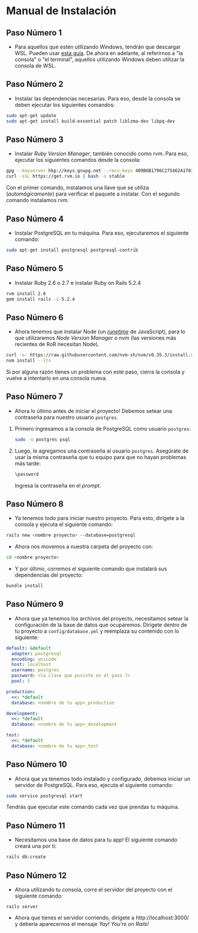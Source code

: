 # Manual de Instalación

## Paso Número 1

- Para aquellos que estén utilizando Windows, tendrán que descargar WSL. Pueden usar [esta guía](https://docs.microsoft.com/en-us/windows/wsl/install-win10). De ahora en adelante, al referirnos a "la consola" o "el terminal", aquellos utilizando Windows deben utilizar la consola de WSL.

## Paso Número 2

- Instalar las dependencias necesarias. Para eso, desde la consola se deben ejecutar los siguientes comandos:

```bash
sudo apt-get update
sudo apt-get install build-essential patch liblzma-dev libpq-dev
```

## Paso Número 3

- Instalar _Ruby Version Manager_, también conocido como _rvm_. Para eso, ejecutar los siguientes comandos desde la consola:

```bash
gpg --keyserver hkp://keys.gnupg.net --recv-keys 409B6B1796C275462A1703113804BB82D39DC0E3 7D2BAF1CF37B13E2069D6956105BD0E739499BDB
curl -sSL https://get.rvm.io | bash -s stable
```

Con el primer comando, instalamos una llave que se utiliza (_automágicamente_) para verificar el paquete a instalar. Con el segundo comando instalamos _rvm_.

## Paso Número 4

- Instalar PostgreSQL en tu máquina. Para eso, ejecutaremos el siguiente comando:

```bash
sudo apt-get install postgresql postgresql-contrib
```

## Paso Número 5

- Instalar Ruby 2.6 o 2.7 e instalar Ruby on Rails 5.2.4

```bash
rvm install 2.6
gem install rails -v 5.2.4
```

## Paso Número 6

- Ahora tenemos que instalar Node (un [_runetime_](https://en.wikipedia.org/wiki/Runtime_library) de JavaScript), para lo que utilizaremos _Node Version Manager_ o _nvm_ (las versiones más recientes de RoR necesitan Node).

```bash
curl -o- https://raw.githubusercontent.com/nvm-sh/nvm/v0.35.3/install.sh | bash
nvm install --lts
```

Si por alguna razón tienes un problema con este paso, cierra la consola y vuelve a intentarlo en una consola nueva.

## Paso Número 7

- Ahora lo último antes de iniciar el proyecto! Debemos setear una contraseña para nuestro usuario `postgres`.

1) Primero ingresamos a la consola de PostgreSQL como usuario `postgres`:

    ```bash
    sudo -u postgres psql
    ```

2) Luego, le agregamos una contraseña al usuario `postgres`. Asegúrate de usar la misma contraseña que tu equipo para que no hayan problemas más tarde:

    ```bash
    \password
    ```

    Ingresa la contraseña en el _prompt_.

## Paso Número 8

- Ya tenemos todo para iniciar nuestro proyecto. Para esto, dirígete a la consola y ejecuta el siguiente comando:

```bash
rails new <nombre proyecto> --database=postgresql
```

- Ahora nos movemos a nuestra carpeta del proyecto con:

```bash
cd <nombre proyecto>
```

- Y por último, corremos el siguiente comando que instalará sus dependencias del proyecto:

```bash
bundle install
```

## Paso Número 9

- Ahora que ya tenemos los archivos del proyecto, necesitamos setear la configuración de la base de datos que ocuparemos. Dirígete dentro de tu proyecto a `config/database.yml` y reemplaza su contenido con lo siguiente:

```yaml
default: &default
  adapter: postgresql
  encoding: unicode
  host: localhost
  username: postgres
  password: <la clave que pusiste en el paso 7>
  pool: 5

production:
  <<: *default
  database: <nombre de tu app>_production

development:
  <<: *default
  database: <nombre de tu app>_development

test:
  <<: *default
  database: <nombre de tu app>_test
```

## Paso Número 10

- Ahora que ya tenemos todo instalado y configurado, debemos iniciar un servidor de PostgreSQL. Para eso, ejecuta el siguiente comando:

```bash
sudo service postgresql start
```

Tendrás que ejecutar este comando cada vez que prendas tu máquina.

## Paso Número 11

- Necesitamos una base de datos para tu app! El siguiente comando creará una por ti:

```bash
rails db:create
```

## Paso Número 12

- Ahora utilizando tu consola, corre el servidor del proyecto con el siguiente comando:

```
rails server
```

- Ahora que tienes el servidor corriendo, dirígete a http://localhost:3000/ y debería aparecernos el mensaje _Yay! You’re on Rails!_
